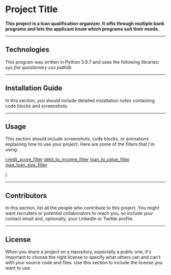 # Project Title
**This project is a loan qualification organizer. It sifts through multiple bank programs and lets the applicant know which programs suit their needs.**


---

## Technologies

This program was written in Python 3.9.7 and uses the following libraries:
*sys*
*fire*
*questionary*
*csv*
*pathlib*


---

## Installation Guide

In this section, you should include detailed installation notes containing code blocks and screenshots.

---

## Usage

This section should include screenshots, code blocks, or animations explaining how to use your project.
Here are some of the filters that I'm using:

[credit_score_filter](qualifier/filters/credit_score.py)
[debt_to_income_filter](loan_qualifier_app/qualifier/filters/debt_to_income.py)
[loan_to_value_filter](loan_qualifier_app/qualifier/filters/loan_to_value.py)
[max_loan_size_filter](loan_qualifier_app/qualifier/filters/max_loan_size.py)





(![<alt text>](<url>)

---

## Contributors

In this section, list all the people who contribute to this project. You might want recruiters or potential collaborators to reach you, so include your contact email and, optionally, your LinkedIn or Twitter profile.

---

## License

When you share a project on a repository, especially a public one, it's important to choose the right license to specify what others can and can't with your source code and files. Use this section to include the license you want to use.
